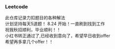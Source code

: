### Leetcode
此仓库记录力扣题目的各种解法  
计划坚持每天5道题！
8.24 开始！一直刷到找到工作  
祝我秋招顺利，毕业顺利！！  
小红书转正通过了,已经收到意向了，希望早日收到offer  
希望再多拿几个offer！！
